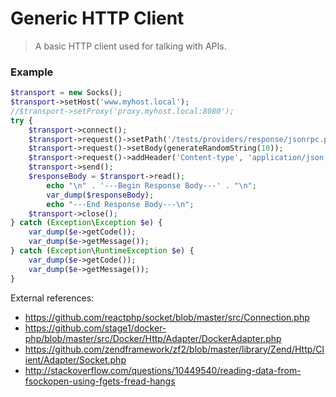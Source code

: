 Generic HTTP Client
===================
> A basic HTTP client used for talking with APIs.

### Example

```php
$transport = new Socks();
$transport->setHost('www.myhost.local');
//$transport->setProxy('proxy.myhost.local:8080');
try {
    $transport->connect();
    $transport->request()->setPath('/tests/providers/response/jsonrpc.php?page=' . generateRandomString(5));
    $transport->request()->setBody(generateRandomString(10));
    $transport->request()->addHeader('Content-type', 'application/json');
    $transport->send();
    $responseBody = $transport->read();
        echo "\n" . '---Begin Response Body---' . "\n";
        var_dump($responseBody);
        echo "---End Response Body---\n";
    $transport->close();
} catch (Exception\Exception $e) {
    var_dump($e->getCode());
    var_dump($e->getMessage());
} catch (Exception\RuntimeException $e) {
    var_dump($e->getCode());
    var_dump($e->getMessage());
}
```


External references:

* https://github.com/reactphp/socket/blob/master/src/Connection.php
* https://github.com/stage1/docker-php/blob/master/src/Docker/Http/Adapter/DockerAdapter.php
* https://github.com/zendframework/zf2/blob/master/library/Zend/Http/Client/Adapter/Socket.php
* http://stackoverflow.com/questions/10449540/reading-data-from-fsockopen-using-fgets-fread-hangs
